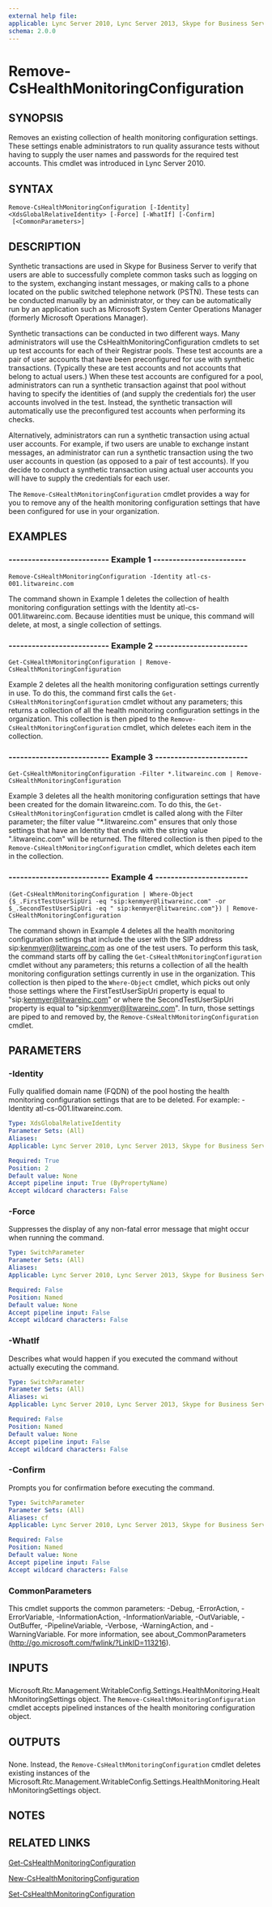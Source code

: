 ```yaml
---
external help file: 
applicable: Lync Server 2010, Lync Server 2013, Skype for Business Server 2015
schema: 2.0.0
---
```


# Remove-CsHealthMonitoringConfiguration

## SYNOPSIS
Removes an existing collection of health monitoring configuration settings.
These settings enable administrators to run quality assurance tests without having to supply the user names and passwords for the required test accounts.
This cmdlet was introduced in Lync Server 2010.


## SYNTAX

```
Remove-CsHealthMonitoringConfiguration [-Identity] <XdsGlobalRelativeIdentity> [-Force] [-WhatIf] [-Confirm]
 [<CommonParameters>]
```

## DESCRIPTION
Synthetic transactions are used in Skype for Business Server to verify that users are able to successfully complete common tasks such as logging on to the system, exchanging instant messages, or making calls to a phone located on the public switched telephone network (PSTN).
These tests can be conducted manually by an administrator, or they can be automatically run by an application such as Microsoft System Center Operations Manager (formerly Microsoft Operations Manager).

Synthetic transactions can be conducted in two different ways.
Many administrators will use the CsHealthMonitoringConfiguration cmdlets to set up test accounts for each of their Registrar pools.
These test accounts are a pair of user accounts that have been preconfigured for use with synthetic transactions.
(Typically these are test accounts and not accounts that belong to actual users.) When these test accounts are configured for a pool, administrators can run a synthetic transaction against that pool without having to specify the identities of (and supply the credentials for) the user accounts involved in the test.
Instead, the synthetic transaction will automatically use the preconfigured test accounts when performing its checks.

Alternatively, administrators can run a synthetic transaction using actual user accounts.
For example, if two users are unable to exchange instant messages, an administrator can run a synthetic transaction using the two user accounts in question (as opposed to a pair of test accounts).
If you decide to conduct a synthetic transaction using actual user accounts you will have to supply the credentials for each user.

The `Remove-CsHealthMonitoringConfiguration` cmdlet provides a way for you to remove any of the health monitoring configuration settings that have been configured for use in your organization.


## EXAMPLES

### -------------------------- Example 1 ------------------------
```
Remove-CsHealthMonitoringConfiguration -Identity atl-cs-001.litwareinc.com
```

The command shown in Example 1 deletes the collection of health monitoring configuration settings with the Identity atl-cs-001.litwareinc.com.
Because identities must be unique, this command will delete, at most, a single collection of settings.


### -------------------------- Example 2 ------------------------
```
Get-CsHealthMonitoringConfiguration | Remove-CsHealthMonitoringConfiguration
```

Example 2 deletes all the health monitoring configuration settings currently in use.
To do this, the command first calls the `Get-CsHealthMonitoringConfiguration` cmdlet without any parameters; this returns a collection of all the health monitoring configuration settings in the organization.
This collection is then piped to the `Remove-CsHealthMonitoringConfiguration` cmdlet, which deletes each item in the collection.


### -------------------------- Example 3 ------------------------
```
Get-CsHealthMonitoringConfiguration -Filter *.litwareinc.com | Remove-CsHealthMonitoringConfiguration
```

Example 3 deletes all the health monitoring configuration settings that have been created for the domain litwareinc.com.
To do this, the `Get-CsHealthMonitoringConfiguration` cmdlet is called along with the Filter parameter; the filter value "*.litwareinc.com" ensures that only those settings that have an Identity that ends with the string value ".litwareinc.com" will be returned.
The filtered collection is then piped to the `Remove-CsHealthMonitoringConfiguration` cmdlet, which deletes each item in the collection.


### -------------------------- Example 4 ------------------------
```
(Get-CsHealthMonitoringConfiguration | Where-Object {$_.FirstTestUserSipUri -eq "sip:kenmyer@litwareinc.com" -or $_.SecondTestUserSipUri -eq " sip:kenmyer@litwareinc.com"}) | Remove-CsHealthMonitoringConfiguration
```

The command shown in Example 4 deletes all the health monitoring configuration settings that include the user with the SIP address sip:kenmyer@litwareinc.com as one of the test users.
To perform this task, the command starts off by calling the `Get-CsHealthMonitoringConfiguration` cmdlet without any parameters; this returns a collection of all the health monitoring configuration settings currently in use in the organization.
This collection is then piped to the `Where-Object` cmdlet, which picks out only those settings where the FirstTestUserSipUri property is equal to "sip:kenmyer@litwareinc.com" or where the SecondTestUserSipUri property is equal to "sip:kenmyer@litwareinc.com".
In turn, those settings are piped to and removed by, the `Remove-CsHealthMonitoringConfiguration` cmdlet.


## PARAMETERS

### -Identity
Fully qualified domain name (FQDN) of the pool hosting the health monitoring configuration settings that are to be deleted.
For example: -Identity atl-cs-001.litwareinc.com.

```yaml
Type: XdsGlobalRelativeIdentity
Parameter Sets: (All)
Aliases: 
Applicable: Lync Server 2010, Lync Server 2013, Skype for Business Server 2015

Required: True
Position: 2
Default value: None
Accept pipeline input: True (ByPropertyName)
Accept wildcard characters: False
```

### -Force
Suppresses the display of any non-fatal error message that might occur when running the command.

```yaml
Type: SwitchParameter
Parameter Sets: (All)
Aliases: 
Applicable: Lync Server 2010, Lync Server 2013, Skype for Business Server 2015

Required: False
Position: Named
Default value: None
Accept pipeline input: False
Accept wildcard characters: False
```

### -WhatIf
Describes what would happen if you executed the command without actually executing the command.

```yaml
Type: SwitchParameter
Parameter Sets: (All)
Aliases: wi
Applicable: Lync Server 2010, Lync Server 2013, Skype for Business Server 2015

Required: False
Position: Named
Default value: None
Accept pipeline input: False
Accept wildcard characters: False
```

### -Confirm
Prompts you for confirmation before executing the command.

```yaml
Type: SwitchParameter
Parameter Sets: (All)
Aliases: cf
Applicable: Lync Server 2010, Lync Server 2013, Skype for Business Server 2015

Required: False
Position: Named
Default value: None
Accept pipeline input: False
Accept wildcard characters: False
```

### CommonParameters
This cmdlet supports the common parameters: -Debug, -ErrorAction, -ErrorVariable, -InformationAction, -InformationVariable, -OutVariable, -OutBuffer, -PipelineVariable, -Verbose, -WarningAction, and -WarningVariable. For more information, see about_CommonParameters (http://go.microsoft.com/fwlink/?LinkID=113216).

## INPUTS

###  
Microsoft.Rtc.Management.WritableConfig.Settings.HealthMonitoring.HealthMonitoringSettings object.
The `Remove-CsHealthMonitoringConfiguration` cmdlet accepts pipelined instances of the health monitoring configuration object.

## OUTPUTS

###  
None.
Instead, the `Remove-CsHealthMonitoringConfiguration` cmdlet deletes existing instances of the Microsoft.Rtc.Management.WritableConfig.Settings.HealthMonitoring.HealthMonitoringSettings object.

## NOTES

## RELATED LINKS

[Get-CsHealthMonitoringConfiguration]()

[New-CsHealthMonitoringConfiguration]()

[Set-CsHealthMonitoringConfiguration]()
